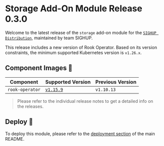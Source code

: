 # Storage Add-On Module Release 0.3.0

Welcome to the latest release of the `storage` add-on module for the [`SIGHUP Distribution`](https://github.com/sighupio/distribution),
maintained by team SIGHUP.

This release includes a new version of Rook Operator. Based on its version constraints,
the minimum supported Kubernetes version is `v1.26.x`.

## Component Images 🚢

| Component       | Supported Version                                              | Previous Version |
| --------------- | -------------------------------------------------------------- | ---------------- |
| `rook-operator` | [`v1.15.9`](https://github.com/rook/rook/releases/tag/v1.15.9) | `v1.10.13`       |

> Please refer to the individual release notes to get a detailed info on the releases.

## Deploy 🚀

To deploy this module, please refer to the [deployment section](../../README.md#deployment) of the main README.
